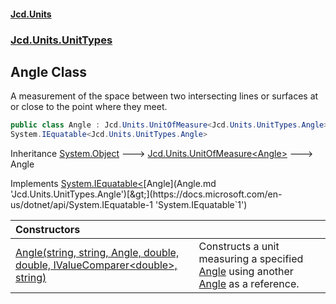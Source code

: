 #### [Jcd.Units](index.md 'index')
### [Jcd.Units.UnitTypes](Jcd.Units.UnitTypes.md 'Jcd.Units.UnitTypes')

## Angle Class

A measurement of the space between two intersecting lines or surfaces at or close to the point where they meet.

```csharp
public class Angle : Jcd.Units.UnitOfMeasure<Jcd.Units.UnitTypes.Angle>,
System.IEquatable<Jcd.Units.UnitTypes.Angle>
```

Inheritance [System.Object](https://docs.microsoft.com/en-us/dotnet/api/System.Object 'System.Object') &#129106; [Jcd.Units.UnitOfMeasure&lt;](UnitOfMeasure_TUnit_.md 'Jcd.Units.UnitOfMeasure<TUnit>')[Angle](Angle.md 'Jcd.Units.UnitTypes.Angle')[&gt;](UnitOfMeasure_TUnit_.md 'Jcd.Units.UnitOfMeasure<TUnit>') &#129106; Angle

Implements [System.IEquatable&lt;](https://docs.microsoft.com/en-us/dotnet/api/System.IEquatable-1 'System.IEquatable`1')[Angle](Angle.md 'Jcd.Units.UnitTypes.Angle')[&gt;](https://docs.microsoft.com/en-us/dotnet/api/System.IEquatable-1 'System.IEquatable`1')

| Constructors | |
| :--- | :--- |
| [Angle(string, string, Angle, double, double, IValueComparer&lt;double&gt;, string)](Angle..ctor.4DYd5ecQ+mWxXymdHp3HZQ.md 'Jcd.Units.UnitTypes.Angle.Angle(string, string, Jcd.Units.UnitTypes.Angle, double, double, Jcd.Units.IValueComparer<double>, string)') | Constructs a unit measuring a specified [Angle](Angle.md 'Jcd.Units.UnitTypes.Angle') using another [Angle](Angle.md 'Jcd.Units.UnitTypes.Angle') as a reference. |
